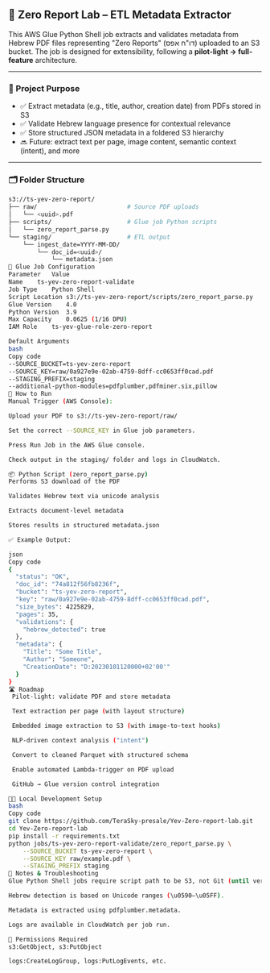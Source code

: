 ## 📄 Zero Report Lab – ETL Metadata Extractor

This AWS Glue Python Shell job extracts and validates metadata from Hebrew PDF files representing "Zero Reports" (דו"ח אפס) uploaded to an S3 bucket. The job is designed for extensibility, following a **pilot-light → full-feature** architecture.

---

### 🚀 Project Purpose

- ✅ Extract metadata (e.g., title, author, creation date) from PDFs stored in S3  
- ✅ Validate Hebrew language presence for contextual relevance  
- ✅ Store structured JSON metadata in a foldered S3 hierarchy  
- 🔜 Future: extract text per page, image content, semantic context (intent), and more  

---

### 🗂️ Folder Structure

```bash
s3://ts-yev-zero-report/
├── raw/                         # Source PDF uploads
│   └── <uuid>.pdf
├── scripts/                     # Glue job Python scripts
│   └── zero_report_parse.py
└── staging/                     # ETL output
    └── ingest_date=YYYY-MM-DD/
        └── doc_id=<uuid>/
            └── metadata.json
🧠 Glue Job Configuration
Parameter	Value
Name	ts-yev-zero-report-validate
Job Type	Python Shell
Script Location	s3://ts-yev-zero-report/scripts/zero_report_parse.py
Glue Version	4.0
Python Version	3.9
Max Capacity	0.0625 (1/16 DPU)
IAM Role	ts-yev-glue-role-zero-report

Default Arguments
bash
Copy code
--SOURCE_BUCKET=ts-yev-zero-report
--SOURCE_KEY=raw/0a927e9e-02ab-4759-8dff-cc0653ff0cad.pdf
--STAGING_PREFIX=staging
--additional-python-modules=pdfplumber,pdfminer.six,pillow
🧪 How to Run
Manual Trigger (AWS Console):

Upload your PDF to s3://ts-yev-zero-report/raw/

Set the correct --SOURCE_KEY in Glue job parameters.

Press Run Job in the AWS Glue console.

Check output in the staging/ folder and logs in CloudWatch.

📦 Python Script (zero_report_parse.py)
Performs S3 download of the PDF

Validates Hebrew text via unicode analysis

Extracts document-level metadata

Stores results in structured metadata.json

✅ Example Output:

json
Copy code
{
  "status": "OK",
  "doc_id": "74a812f56fb8236f",
  "bucket": "ts-yev-zero-report",
  "key": "raw/0a927e9e-02ab-4759-8dff-cc0653ff0cad.pdf",
  "size_bytes": 4225829,
  "pages": 35,
  "validations": {
    "hebrew_detected": true
  },
  "metadata": {
    "Title": "Some Title",
    "Author": "Someone",
    "CreationDate": "D:20230101120000+02'00'"
  }
}
🛣️ Roadmap
 Pilot-light: validate PDF and store metadata

 Text extraction per page (with layout structure)

 Embedded image extraction to S3 (with image-to-text hooks)

 NLP-driven context analysis ("intent")

 Convert to cleaned Parquet with structured schema

 Enable automated Lambda-trigger on PDF upload

 GitHub → Glue version control integration

👨‍💻 Local Development Setup
bash
Copy code
git clone https://github.com/TeraSky-presale/Yev-Zero-report-lab.git
cd Yev-Zero-report-lab
pip install -r requirements.txt
python jobs/ts-yev-zero-report-validate/zero_report_parse.py \
    --SOURCE_BUCKET ts-yev-zero-report \
    --SOURCE_KEY raw/example.pdf \
    --STAGING_PREFIX staging
🧾 Notes & Troubleshooting
Glue Python Shell jobs require script path to be S3, not Git (until version control is working).

Hebrew detection is based on Unicode ranges (\u0590–\u05FF).

Metadata is extracted using pdfplumber.metadata.

Logs are available in CloudWatch per job run.

🔐 Permissions Required
s3:GetObject, s3:PutObject

logs:CreateLogGroup, logs:PutLogEvents, etc.